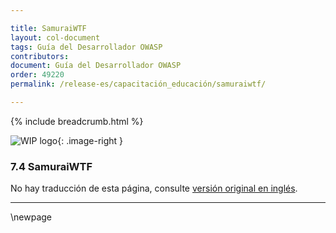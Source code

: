 ```yaml
---

title: SamuraiWTF
layout: col-document
tags: Guía del Desarrollador OWASP
contributors:
document: Guía del Desarrollador OWASP
order: 49220
permalink: /release-es/capacitación_educación/samuraiwtf/

---
```


{% include breadcrumb.html %}

<style type="text/css">
.image-right {
  height: 180px;
  display: block;
  margin-left: auto;
  margin-right: auto;
  float: right;
}
</style>

![WIP logo](../../../assets/images/dg_wip.png "Trabajo en curso"){: .image-right }

### 7.4 SamuraiWTF

No hay traducción de esta página, consulte [versión original en inglés][release0904].

----

[release0904]: https://github.com/OWASP/www-project-developer-guide/blob/main/release/09-training-education/04-samurai-wtf.md

\newpage
